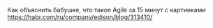 

Как объяснить бабушке, что такое Agile за 15 минут с картинками
https://habr.com/ru/company/edison/blog/313410/